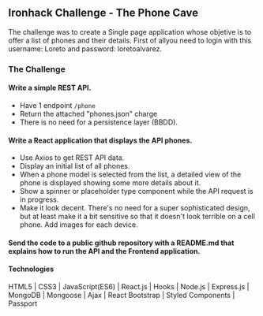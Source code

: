 ## Ironhack Challenge - The Phone Cave

The challenge was to create a Single page application whose objetive is to offer a list of phones and their details. First of allyou need to login with this username: Loreto and password: loretoalvarez.

### The Challenge

#### Write a simple REST API.
 - Have 1 endpoint `/phone`
 - Return the attached "phones.json" charge
 - There is no need for a persistence layer (BBDD). 

#### Write a React application that displays the API phones.
 - Use Axios to get REST API data.
 - Display an initial list of all phones.
 - When a phone model is selected from the list, a detailed view of the phone is displayed showing some more details about it.
 - Show a spinner or placeholder type component while the API request is in progress.
 - Make it look decent. There's no need for a super sophisticated design, but at least make it a bit sensitive so that it doesn't look terrible on a cell phone. Add images for each device.

#### Send the code to a public github repository with a README.md that explains how to run the API and the Frontend application.

#### Technologies

HTML5 | CSS3 | JavaScript(ES6) | React.js | Hooks | Node.js | Express.js | MongoDB | Mongoose | Ajax | React Bootstrap | Styled Components | Passport 

